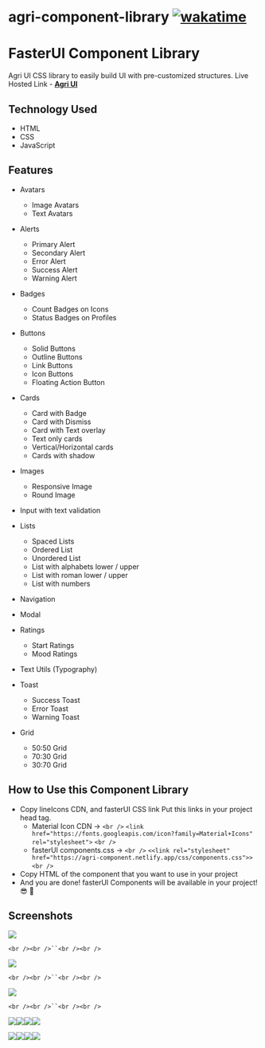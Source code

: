 # agri-component-library [![wakatime](https://wakatime.com/badge/user/e3811de2-0a52-4ea2-9086-f609b86ecb77/project/99836ca1-f806-4485-9a57-7d1df69ba485.svg)](https://wakatime.com/badge/user/e3811de2-0a52-4ea2-9086-f609b86ecb77/project/99836ca1-f806-4485-9a57-7d1df69ba485)

# FasterUI Component Library

Agri UI CSS library to easily build UI with pre-customized structures.
Live Hosted Link - **[Agri UI](https://agri-component.netlify.app/)**

## Technology Used

- HTML
- CSS
- JavaScript

## Features

- Avatars

  - Image Avatars
  - Text Avatars
- Alerts

  - Primary Alert
  - Secondary Alert
  - Error Alert
  - Success Alert
  - Warning Alert
- Badges

  - Count Badges on Icons
  - Status Badges on Profiles
- Buttons

  - Solid Buttons
  - Outline Buttons
  - Link Buttons
  - Icon Buttons
  - Floating Action Button
- Cards

  - Card with Badge
  - Card with Dismiss
  - Card with Text overlay
  - Text only cards
  - Vertical/Horizontal cards
  - Cards with shadow
- Images

  - Responsive Image
  - Round Image
- Input with text validation
- Lists

  - Spaced Lists
  - Ordered List
  - Unordered List
  - List with alphabets lower / upper
  - List with roman lower / upper
  - List with numbers
- Navigation
- Modal
- Ratings

  - Start Ratings
  - Mood Ratings
- Text Utils (Typography)
- Toast

  - Success Toast
  - Error Toast
  - Warning Toast
- Grid

  - 50:50 Grid
  - 70:30 Grid
  - 30:70 Grid

## How to Use this Component Library

- Copy lineIcons CDN, and fasterUI CSS link Put this links in your project head tag.
  - Material Icon CDN        -> `<br />` ``<link href="https://fonts.googleapis.com/icon?family=Material+Icons" rel="stylesheet">`` `<br />`
  - fasterUI components.css  -> `<br />` ``<<link rel="stylesheet" href="https://agri-component.netlify.app/css/components.css">>`` `<br />`
- Copy HTML of the component that you want to use in your project
- And you are done! fasterUI Components will be available in your project! 😎 🥳

## Screenshots

![]([https://github.com/iprankurpandey/demo-agro/blob/dev/images/1645283915282.png]())

`<br /><br />``<br /><br />`

![](https://github.com/iprankurpandey/demo-agro/blob/dev/images/1645283880384.png) 

`<br /><br />``<br /><br />`

![](https://github.com/iprankurpandey/demo-agro/blob/dev/images/1645283962852.png)

`<br /><br />``<br /><br />`

![](https://github.com/iprankurpandey/demo-agro/blob/dev/images/1645283962852.png)![](https://github.com/iprankurpandey/demo-agro/blob/dev/images/1645283962852.png)![](https://github.com/iprankurpandey/demo-agro/blob/dev/images/1645283962852.png)![](https://github.com/iprankurpandey/demo-agro/blob/dev/images/1645283962852.png)

![](https://github.com/iprankurpandey/demo-agro/blob/dev/images/1645283962852.png)![](https://github.com/iprankurpandey/demo-agro/blob/dev/images/1645283962852.png)![](https://github.com/iprankurpandey/demo-agro/blob/dev/images/1645283962852.png)![](https://github.com/iprankurpandey/demo-agro/blob/dev/images/1645283962852.png)
